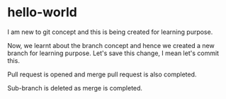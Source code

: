 # hello-world
I am new to git concept and this is being created for learning purpose.

Now, we learnt about the branch concept and hence we created a new branch for learning purpose. Let's save this change, I mean let's commit this.

Pull request is opened and merge pull request is also completed.

Sub-branch is deleted as merge is completed.
